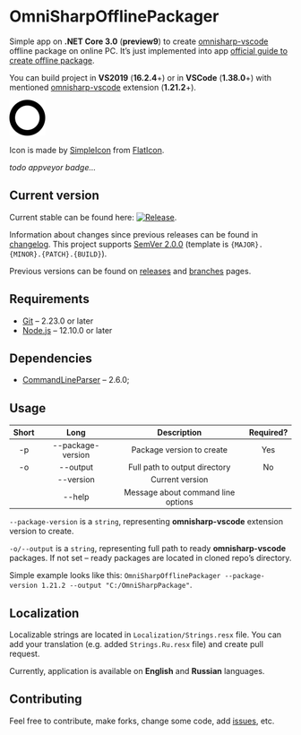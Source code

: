# OmniSharpOfflinePackager

Simple app on **.NET Core 3.0** (**preview9**) to create [omnisharp-vscode](https://github.com/OmniSharp/omnisharp-vscode) offline package on online PC. It’s just implemented into app [official guide to create offline package](https://github.com/OmniSharp/omnisharp-vscode/wiki/Installing-the-C%23-extension-to-a-computer-without-internet-connectivity#installing-on-a-computer-that-cannot-connect-to-the-internet).

You can build project in **VS2019** (**16.2.4**+) or in **VSCode** (**1.38.0**+) with mentioned [omnisharp-vscode](https://github.com/OmniSharp/omnisharp-vscode) extension (**1.21.2**+).

![icon](OmniSharpOfflinePackager/Resources/icon.png)

Icon is made by [SimpleIcon](https://www.flaticon.com/authors/simpleicon) from [FlatIcon](https://www.flaticon.com).

*todo appveyor badge...*

## Current version

Current stable can be found here: [![Release](https://img.shields.io/github/release/Gigas002/OmniSharpOfflinePackager.svg)](https://github.com/Gigas002/OmniSharpOfflinePackager/releases/latest).

Information about changes since previous releases can be found in [changelog](https://github.com/Gigas002/OmniSharpOfflinePackager/blob/master/CHANGELOG.md). This project supports [SemVer 2.0.0](https://semver.org/) (template is `{MAJOR}.{MINOR}.{PATCH}.{BUILD}`).

Previous versions can be found on [releases](https://github.com/Gigas002/OmniSharpOfflinePackager/releases) and [branches](https://github.com/Gigas002/OmniSharpOfflinePackager/branches) pages.

## Requirements

- [Git](https://git-scm.com/downloads) – 2.23.0 or later
- [Node.js](https://nodejs.org/en/download/current/) – 12.10.0 or later

## Dependencies

- [CommandLineParser](https://www.nuget.org/packages/CommandLineParser/) – 2.6.0;

## Usage

| Short |       Long        |            Description             | Required? |
| :---: | :---------------: | :--------------------------------: | :-------: |
|  -p   | --package-version |     Package version to create      |    Yes    |
|  -o   |     --output      |   Full path to output directory    |    No     |
|       |     --version     |          Current version           |           |
|       |      --help       | Message about command line options |           |

`--package-version` is a `string`, representing **omnisharp-vscode** extension version to create.

`-o/--output` is a `string`, representing full path to ready **omnisharp-vscode** packages. If not set – ready packages are located in cloned repo’s directory.

Simple example looks like this: `OmniSharpOfflinePackager --package-version 1.21.2 --output "C:/OmniSharpPackage"`.

## Localization

Localizable strings are located in `Localization/Strings.resx` file. You can add your translation (e.g. added `Strings.Ru.resx` file) and create pull request.

Currently, application is available on **English** and **Russian** languages.

## Contributing

Feel free to contribute, make forks, change some code, add [issues](https://github.com/Gigas002/OmniSharpOfflinePackager/issues), etc.
